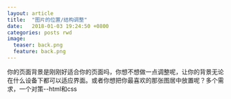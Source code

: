 ```yaml
---
layout: article
title:  "图片的位置/结构调整"
date:   2018-01-03 19:24:50 +0800
categories: posts rwd
image:
  teaser: back.png
  feature: back.png
---
```


你的页面背景是刚刚好适合你的页面吗，你想不想做一点调整呢，让你的背景无论在什么设备下都可以适应界面。或者你想把你最喜欢的那张图居中放置呢？多个需求，一个对策--html和css
